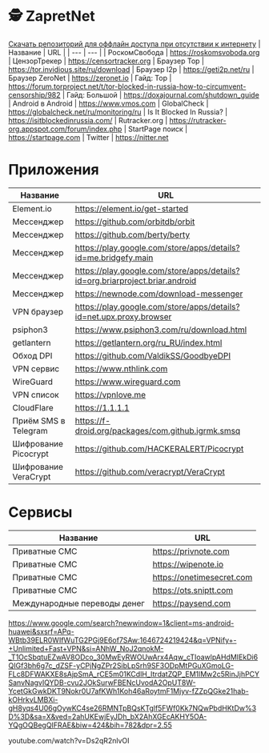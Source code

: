 # 🕵️‍ ZapretNet
[Скачать репозиторий для оффлайн доступа при отсутствии к интернету](https://github.com/jestxfot/ZapretNet/archive/refs/heads/main.zip) 
| Название | URL | 
| --- | --- |
| РоскомСвобода | https://roskomsvoboda.org
| ЦензорТрекер | https://censortracker.org
| Браузер Тор | https://tor.invidious.site/ru/download
| Браузер I2p | https://geti2p.net/ru
| Браузер ZeroNet | https://zeronet.io
| Гайд: Тор | https://forum.torproject.net/t/tor-blocked-in-russia-how-to-circumvent-censorship/982
| Гайд: Большой | https://doxajournal.com/shutdown_guide
| Android в Android | https://www.vmos.com
| GlobalCheck | https://globalcheck.net/ru/monitoring/ru
| Is It Blocked In Russia? | https://isitblockedinrussia.com/
| Rutracker.org | https://rutracker-org.appspot.com/forum/index.php
| StartPage поиск | https://startpage.com 
| Twitter | https://nitter.net

# Приложения
| Название | URL | 
| --- | --- |
| Element.io | https://element.io/get-started
| Мессенджер | https://github.com/orbitdb/orbit
| Мессенджер | https://github.com/berty/berty
| Мессенджер | https://play.google.com/store/apps/details?id=me.bridgefy.main
| Мессенджер | https://play.google.com/store/apps/details?id=org.briarproject.briar.android
| Мессенджер | https://newnode.com/download-messenger
| VPN браузер | https://play.google.com/store/apps/details?id=net.upx.proxy.browser
| psiphon3 | https://www.psiphon3.com/ru/download.html
| getlantern | https://getlantern.org/ru_RU/index.html
| Обход DPI | https://github.com/ValdikSS/GoodbyeDPI
| VPN сервис | https://www.nthlink.com
| WireGuard | https://www.wireguard.com
| VPN список | https://vpnlove.me
| CloudFlare | https://1.1.1.1
| Приём SMS в Telegram | https://f-droid.org/packages/com.github.igrmk.smsq
| Шифрование Picocrypt | https://github.com/HACKERALERT/Picocrypt
| Шифрование VeraCrypt | https://github.com/veracrypt/VeraCrypt

# Сервисы
| Название | URL | 
| --- | --- |
| Приватные СМС | https://privnote.com
| Приватные СМС | https://wipenote.io
| Приватные СМС | https://onetimesecret.com
| Приватные СМС | https://ots.sniptt.com
| Международные переводы денег | https://paysend.com


https://www.google.com/search?newwindow=1&client=ms-android-huawei&sxsrf=APq-WBtb39ELR0WIfWuTG2PGj9E6of7SAw:1646724219424&q=VPNify+-+Unlimited+Fast+VPN&si=ANhW_NoJ2qnokM-_T1OcSbqtuEZwAV8ODco_30MwEyRWOUwArx4Aqw_cTIoawlpAHdMIEkDi6QIGf3bh6g7c_dZSF-yCPjNgZPr2SibLpSrh9SF3ODpMtPGuXGmoLG-FLc8DFWAKXE8sAjpSmA_rCE5m01KCdlH_ItrdatZQP_EM1lMw2c5RinJjhPCYSanvNagvIQYDB-cvu2JOkSurwFBENcUvodA2OpUT8W-YcetGkGwkDKT9Nokr0U7afKWh1Koh46aRoytmF1Mjyv-fZZpQGke21hab-kOHrkvLMBXi-gH8yqs4U06gOywKC4se26RMNTpBQsKTglf5FWf0Kk7NQwPbdHKtDw%3D%3D&sa=X&ved=2ahUKEwjEyJDh_bX2AhXGEcAKHY5OA-YQgOQBegQIFRAE&biw=424&bih=782&dpr=2.55

youtube.com/watch?v=Ds2qR2nlvOI
